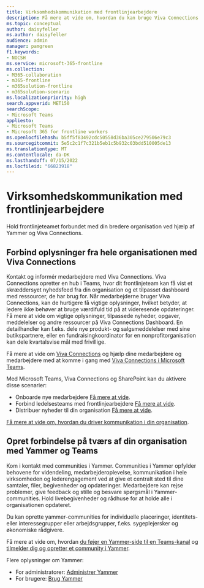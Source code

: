 ```yaml
---
title: Virksomhedskommunikation med frontlinjearbejdere
description: Få mere at vide om, hvordan du kan bruge Viva Connections og Yammer til at forbinde dit frontlinjeteam med din bredere organisation.
ms.topic: conceptual
author: daisyfeller
ms.author: daisyfeller
audience: admin
manager: pamgreen
f1.keywords:
- NOCSH
ms.service: microsoft-365-frontline
ms.collection:
- M365-collaboration
- m365-frontline
- m365solution-frontline
- m365solution-scenario
ms.localizationpriority: high
search.appverid: MET150
searchScope:
- Microsoft Teams
appliesto:
- Microsoft Teams
- Microsoft 365 for frontline workers
ms.openlocfilehash: b5ff5f83492cdc50558d36ba305ce279506e79c3
ms.sourcegitcommit: 5e5c2c1f7c321b5eb1c5b932c03bdd510005de13
ms.translationtype: MT
ms.contentlocale: da-DK
ms.lasthandoff: 07/15/2022
ms.locfileid: "66823918"
---
```

# <a name="corporate-communications-with-frontline-workers"></a>Virksomhedskommunikation med frontlinjearbejdere

Hold frontlinjeteamet forbundet med din bredere organisation ved hjælp af Yammer og Viva Connections.

## <a name="connect-information-from-across-the-organization-with-viva-connections"></a>Forbind oplysninger fra hele organisationen med Viva Connections

Kontakt og informér medarbejdere med Viva Connections. Viva Connections opretter en hub i Teams, hvor dit frontlinjeteam kan få vist et skræddersyet nyhedsfeed fra din organisation og et tilpasset dashboard med ressourcer, de har brug for. Når medarbejderne bruger Viva Connections, kan de hurtigere få vigtige oplysninger, hvilket betyder, at ledere ikke behøver at bruge værdifuld tid på at videresende opdateringer. Få mere at vide om vigtige oplysninger, tilpassede nyheder, opgaver, meddelelser og andre ressourcer på Viva Connections Dashboard. En detailhandler kan f.eks. dele nye produkt- og salgsmeddelelser med sine butikspartnere, eller en fundraisingkoordinator for en nonprofitorganisation kan dele kvartalsvise mål med frivillige.

Få mere at vide om [Viva Connections](/sharepoint/viva-connections-overview) og hjælp dine medarbejdere og medarbejdere med at komme i gang med [Viva Connections i Microsoft Teams](https://support.microsoft.com/office/your-intranet-is-now-in-microsoft-teams-8b4e7f76-f305-49a9-b6d2-09378476f95b).

Med Microsoft Teams, Viva Connections og SharePoint kan du aktivere disse scenarier:

- Onboarde nye medarbejdere [Få mere at vide](/sharepoint/onboard-employees).
- Forbind ledelsesteams med frontlinjearbejdere [Få mere at vide](/sharepoint/leadership-connection).
- Distribuer nyheder til din organisation [Få mere at vide](/sharepoint/distribute-corporate-news-to-your-organization).

[Få mere at vide om, hvordan du driver kommunikation i din organisation](/sharepoint/corporate-communications-overview).

## <a name="connect-across-your-organization-with-yammer-and-teams"></a>Opret forbindelse på tværs af din organisation med Yammer og Teams

Kom i kontakt med communities i Yammer. Communities i Yammer opfylder behovene for videndeling, medarbejderoplevelse, kommunikation i hele virksomheden og lederengagement ved at give et centralt sted til dine samtaler, filer, begivenheder og opdateringer. Medarbejdere kan rejse problemer, give feedback og stille og besvare spørgsmål i Yammer-communities. Hold livebegivenheder og rådhuse for at holde alle i organisationen opdateret.

Du kan oprette yammer-communities for individuelle placeringer, identitets- eller interessegrupper eller arbejdsgrupper, f.eks. sygeplejersker og økonomiske rådgivere.

Få mere at vide om, hvordan [du føjer en Yammer-side til en Teams-kanal](https://support.microsoft.com/office/add-a-yammer-page-to-a-teams-channel-ca06ec83-f22d-4b76-83a5-c83aa2a33528) og [tilmelder dig og opretter et community i Yammer](https://support.microsoft.com/office/join-and-create-a-community-in-yammer-56aaf591-1fbc-4160-ba26-0c4723c23fd6).

Flere oplysninger om Yammer:

- For administratorer: [Administrer Yammer](/yammer)
- For brugere: [Brug Yammer](https://support.microsoft.com/office/what-is-yammer-1b0f3b3e-89ee-4b66-aac5-30def12f287c)
